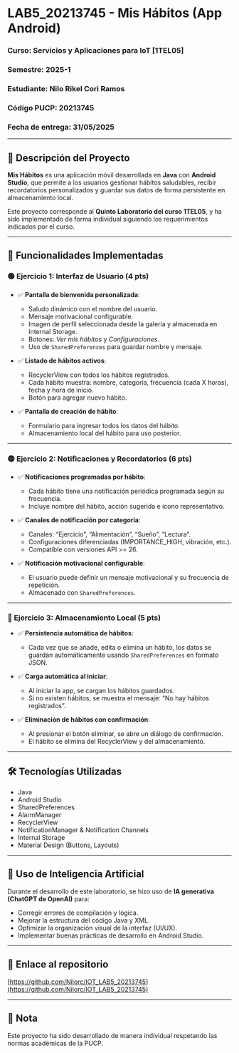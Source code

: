 # LAB5_20213745 - Mis Hábitos (App Android)

### Curso: Servicios y Aplicaciones para IoT [1TEL05]  
### Semestre: 2025-1  
### Estudiante: Nilo Rikel Cori Ramos
### Código PUCP: 20213745  
### Fecha de entrega: 31/05/2025

---

## 📱 Descripción del Proyecto

**Mis Hábitos** es una aplicación móvil desarrollada en **Java** con **Android Studio**, que permite a los usuarios gestionar hábitos saludables, recibir recordatorios personalizados y guardar sus datos de forma persistente en almacenamiento local. 

Este proyecto corresponde al **Quinto Laboratorio del curso 1TEL05**, y ha sido implementado de forma individual siguiendo los requerimientos indicados por el curso.

---

## 🧩 Funcionalidades Implementadas

### 🟢 Ejercicio 1: Interfaz de Usuario (4 pts)

- ✅ **Pantalla de bienvenida personalizada**:
  - Saludo dinámico con el nombre del usuario.
  - Mensaje motivacional configurable.
  - Imagen de perfil seleccionada desde la galería y almacenada en Internal Storage.
  - Botones: *Ver mis hábitos* y *Configuraciones*.
  - Uso de `SharedPreferences` para guardar nombre y mensaje.

- ✅ **Listado de hábitos activos**:
  - RecyclerView con todos los hábitos registrados.
  - Cada hábito muestra: nombre, categoría, frecuencia (cada X horas), fecha y hora de inicio.
  - Botón para agregar nuevo hábito.

- ✅ **Pantalla de creación de hábito**:
  - Formulario para ingresar todos los datos del hábito.
  - Almacenamiento local del hábito para uso posterior.

---

### 🟡 Ejercicio 2: Notificaciones y Recordatorios (6 pts)

- ✅ **Notificaciones programadas por hábito**:
  - Cada hábito tiene una notificación periódica programada según su frecuencia.
  - Incluye nombre del hábito, acción sugerida e ícono representativo.

- ✅ **Canales de notificación por categoría**:
  - Canales: “Ejercicio”, “Alimentación”, “Sueño”, “Lectura”.
  - Configuraciones diferenciadas (IMPORTANCE_HIGH, vibración, etc.).
  - Compatible con versiones API >= 26.

- ✅ **Notificación motivacional configurable**:
  - El usuario puede definir un mensaje motivacional y su frecuencia de repetición.
  - Almacenado con `SharedPreferences`.

---

### 🔵 Ejercicio 3: Almacenamiento Local (5 pts)

- ✅ **Persistencia automática de hábitos**:
  - Cada vez que se añade, edita o elimina un hábito, los datos se guardan automáticamente usando `SharedPreferences` en formato JSON.

- ✅ **Carga automática al iniciar**:
  - Al iniciar la app, se cargan los hábitos guardados.
  - Si no existen hábitos, se muestra el mensaje: “No hay hábitos registrados”.

- ✅ **Eliminación de hábitos con confirmación**:
  - Al presionar el botón eliminar, se abre un diálogo de confirmación.
  - El hábito se elimina del RecyclerView y del almacenamiento.

---

## 🛠️ Tecnologías Utilizadas

- Java
- Android Studio
- SharedPreferences
- AlarmManager
- RecyclerView
- NotificationManager & Notification Channels
- Internal Storage
- Material Design (Buttons, Layouts)

---

## 🤖 Uso de Inteligencia Artificial

Durante el desarrollo de este laboratorio, se hizo uso de **IA generativa (ChatGPT de OpenAI)** para:
- Corregir errores de compilación y lógica.
- Mejorar la estructura del código Java y XML.
- Optimizar la organización visual de la interfaz (UI/UX).
- Implementar buenas prácticas de desarrollo en Android Studio.

---

## 🔗 Enlace al repositorio

[https://github.com/Nilorc/IOT_LAB5_20213745](https://github.com/Nilorc/IOT_LAB5_20213745)

---

## 📌 Nota

Este proyecto ha sido desarrollado de manera individual respetando las normas académicas de la PUCP.
